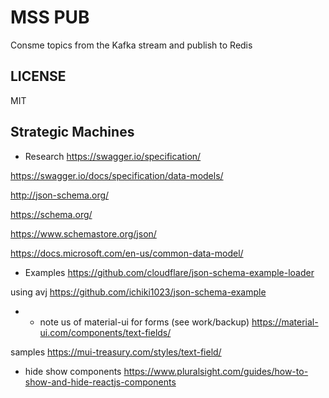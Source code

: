 # MSS PUB

Consme topics from the Kafka stream and publish to Redis

## LICENSE
MIT


## Strategic Machines


* Research
https://swagger.io/specification/

https://swagger.io/docs/specification/data-models/

http://json-schema.org/

https://schema.org/

https://www.schemastore.org/json/

https://docs.microsoft.com/en-us/common-data-model/

* Examples
https://github.com/cloudflare/json-schema-example-loader

using avj
https://github.com/ichiki1023/json-schema-example

* - note us of material-ui for forms (see work/backup)
https://material-ui.com/components/text-fields/

samples
https://mui-treasury.com/styles/text-field/

* hide show components
https://www.pluralsight.com/guides/how-to-show-and-hide-reactjs-components

